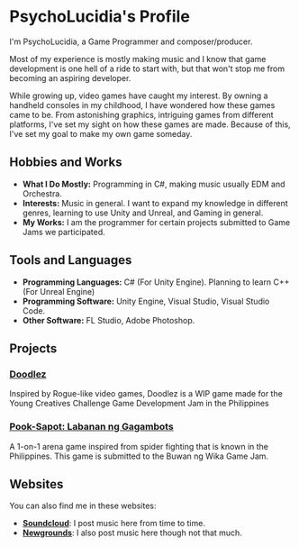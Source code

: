 # PsychoLucidia's Profile

I'm PsychoLucidia, a Game Programmer and composer/producer. 

Most of my experience is mostly making music and I know that game development is one hell of a ride to start with, but that won't stop me from becoming an aspiring developer.

While growing up, video games have caught my interest. By owning a handheld consoles in my childhood, I have wondered how these games came to be. From astonishing graphics, intriguing games from different platforms, I've set my sight on how these games are made. Because of this, I've set my goal to make my own game someday.

## Hobbies and Works

- **What I Do Mostly:** Programming in C#, making music usually EDM and Orchestra.
- **Interests:** Music in general. I want to expand my knowledge in different genres, learning to use Unity and Unreal, and Gaming in general.
- **My Works:** I am the programmer for certain projects submitted to Game Jams we participated.

## Tools and Languages

- **Programming Languages:** C# (For Unity Engine). Planning to learn C++ (For Unreal Engine)
- **Programming Software:** Unity Engine, Visual Studio, Visual Studio Code.
- **Other Software:** FL Studio, Adobe Photoshop.

## Projects

### [Doodlez](https://github.com/PsychoLucidia/Doodle-YCC-Project)
Inspired by Rogue-like video games, Doodlez is a WIP game made for the Young Creatives Challenge Game Development Jam in the Philippines

### [Pook-Sapot: Labanan ng Gagambots](https://github.com/PsychoLucidia/PookSapot-Project)
A 1-on-1 arena game inspired from spider fighting that is known in the Philippines. This game is submitted to the Buwan ng Wika Game Jam.

## Websites
You can also find me in these websites:

- [**Soundcloud**](https://soundcloud.com/user-438275632): I post music here from time to time.
- [**Newgrounds**](https://synthharmonia.newgrounds.com/): I also post music here though not that much.